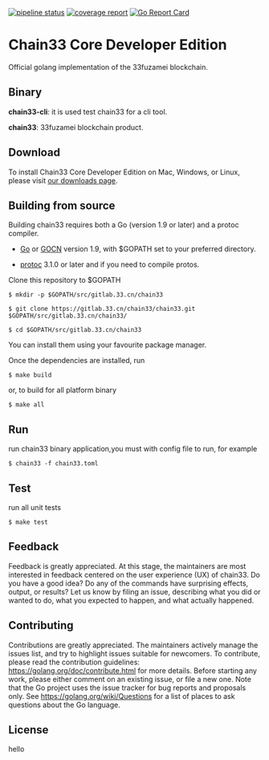 [![pipeline status](https://gitlab.33.cn/chain33/chain33/badges/develop/pipeline.svg)](https://gitlab.33.cn/chain33/chain33/commits/develop)
[![coverage report](https://gitlab.33.cn/chain33/chain33/badges/develop/coverage.svg)](https://gitlab.33.cn/chain33/chain33/commits/develop)
[![Go Report Card](https://goreportcard.com/badge/gitlab.33.cn/chain33/chain33)](https://goreportcard.com/report/gitlab.33.cn/chain33/chain33)

# Chain33 Core Developer Edition

Official golang implementation of the 33fuzamei blockchain.

## Binary

**chain33-cli**: it is used test chain33 for a cli tool.

**chain33**: 33fuzamei blockchain product.

## Download

To install Chain33 Core Developer Edition on Mac, Windows, or Linux, please visit [our downloads page](www.33.cn).

## Building from source

Building chain33 requires both a Go (version 1.9 or later) and a protoc compiler.

* [Go](https://golang.org/doc/install) or [GOCN](https://golang.google.cn/dl/) version 1.9, with $GOPATH set to your preferred directory.

* [protoc](https://github.com/google/protobuf#protocol-compiler-installation) 3.1.0 or later and if you need to compile protos.

Clone this repository to $GOPATH

```shell
$ mkdir -p $GOPATH/src/gitlab.33.cn/chain33

$ git clone https://gitlab.33.cn/chain33/chain33.git $GOPATH/src/gitlab.33.cn/chain33/

$ cd $GOPATH/src/gitlab.33.cn/chain33
```

You can install them using your favourite package manager.

Once the dependencies are installed, run

```shell
$ make build
```

or, to build for all platform binary

```shell
$ make all
```

## Run

run chain33 binary application,you must with config file to run, for example

```shell
$ chain33 -f chain33.toml
```

## Test

run all unit tests

```shell
$ make test
```

## Feedback

Feedback is greatly appreciated.
At this stage, the maintainers are most interested in feedback centered on the user experience (UX) of chain33.
Do you have a good idea?
Do any of the commands have surprising effects, output, or results?
Let us know by filing an issue, describing what you did or wanted to do, what you expected to happen, and what actually happened.

## Contributing

Contributions are greatly appreciated.
The maintainers actively manage the issues list, and try to highlight issues suitable for newcomers.
To contribute, please read the contribution guidelines: https://golang.org/doc/contribute.html for more details.
Before starting any work, please either comment on an existing issue, or file a new one.
Note that the Go project uses the issue tracker for bug reports and proposals only. See https://golang.org/wiki/Questions for a list of places to ask questions about the Go language.

## License
hello
